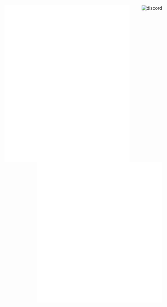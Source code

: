 
<img align="right" alt="discord" src="https://discord.c99.nl/widget/theme-4/695498786042019882.png">
<img align="left" width="400" alt="metrics" src="left.github.svg">
<img align="right" width="400" alt="metrics" src="right.github.svg">


